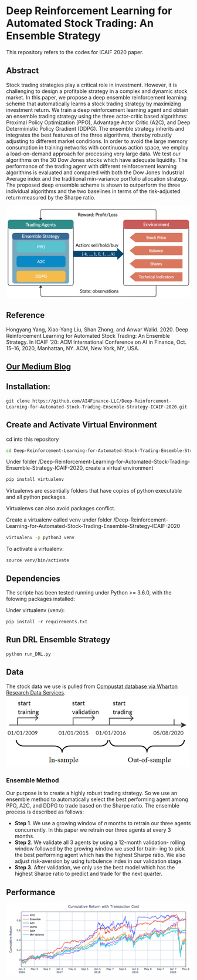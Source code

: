 # Deep Reinforcement Learning for Automated Stock Trading: An Ensemble Strategy
This repository refers to the codes for ICAIF 2020 paper.


## Abstract
Stock trading strategies play a critical role in investment. However, it is challenging to design a profitable strategy in a complex and dynamic stock market. In this paper, we propose a deep ensemble reinforcement learning scheme that automatically learns a stock trading strategy by maximizing investment return. We train a deep reinforcement learning agent and obtain an ensemble trading strategy using the three actor-critic based algorithms: Proximal Policy Optimization (PPO), Advantage Actor Critic (A2C), and Deep Deterministic Policy Gradient (DDPG). The ensemble strategy inherits and integrates the best features of the three algorithms, thereby robustly adjusting to different market conditions. In order to avoid the large memory consumption in training networks with continuous action space, we employ a load-on-demand approach for processing very large data. We test our algorithms on the 30 Dow Jones stocks which have adequate liquidity. The performance of the trading agent with different reinforcement learning algorithms is evaluated and compared with both the Dow Jones Industrial Average index and the traditional min-variance portfolio allocation strategy. The proposed deep ensemble scheme is shown to outperform the three individual algorithms and the two baselines in terms of the risk-adjusted return measured by the Sharpe ratio.

<img src=figs/stock_trading.png width="600">

## Reference
Hongyang Yang, Xiao-Yang Liu, Shan Zhong, and Anwar Walid. 2020. Deep Reinforcement Learning for Automated Stock Trading: An Ensemble Strategy. In ICAIF ’20: ACM International Conference on AI in Finance, Oct. 15–16, 2020, Manhattan, NY. ACM, New York, NY, USA.

## [Our Medium Blog](https://medium.com/@ai4finance/deep-reinforcement-learning-for-automated-stock-trading-f1dad0126a02)
## Installation:
```shell
git clone https://github.com/AI4Finance-LLC/Deep-Reinforcement-Learning-for-Automated-Stock-Trading-Ensemble-Strategy-ICAIF-2020.git
```

## Create and Activate Virtual Environment
cd into this repository
```bash
cd Deep-Reinforcement-Learning-for-Automated-Stock-Trading-Ensemble-Strategy-ICAIF-2020
```
Under folder /Deep-Reinforcement-Learning-for-Automated-Stock-Trading-Ensemble-Strategy-ICAIF-2020, create a virtual environment
```bash
pip install virtualenv
```
Virtualenvs are essentially folders that have copies of python executable and all python packages. 

Virtualenvs can also avoid packages conflict.

Create a virtualenv called venv under folder /Deep-Reinforcement-Learning-for-Automated-Stock-Trading-Ensemble-Strategy-ICAIF-2020
```bash
virtualenv -p python3 venv
```
To activate a virtualenv:
```
source venv/bin/activate
```
    
## Dependencies

The scripte has been tested running under Python >= 3.6.0, with the folowing packages installed:

Under virtualenv (venv):
```shell
pip install -r requirements.txt
```

## Run DRL Ensemble Strategy
```shell
python run_DRL.py
```

## Data
The stock data we use is pulled from [Compustat database via Wharton Research Data Services](https://wrds-web.wharton.upenn.edu/wrds/ds/compd/fundq).
<img src=figs/data.PNG width="500">

### Ensemble Method
Our purpose is to create a highly robust trading strategy. So we use an ensemble method to automatically select the best performing agent among PPO, A2C, and DDPG to trade based on the Sharpe ratio. The ensemble process is described as follows:
* __Step 1__. We use a growing window of 𝑛 months to retrain our three agents concurrently. In this paper we retrain our three agents at every 3 months.
* __Step 2__. We validate all 3 agents by using a 12-month validation- rolling window followed by the growing window we used for train- ing to pick the best performing agent which has the highest Sharpe ratio. We also adjust risk-aversion by using turbulence index in our validation stage.
* __Step 3__. After validation, we only use the best model which has the highest Sharpe ratio to predict and trade for the next quarter.

## Performance
<img src=figs/performance.png>
